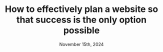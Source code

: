 ---
metaTitle: "How FocusFlow Software plans websites to
offer fast and effective web design in halifax"
metaDescription: "Learn more about how FocusFlow
software plans how to creative effective websites
through understanding client goals and the different
components what has to be put on the website to
achieve those goals"
metaKeywords: "creative web design halifax, web design halifax how to make a website "
metaOpenGraph:
  title: "Focus Flow Software | How to quickly
  plan an effective website"
  description: "Learn how FocusFlow software, plans their websites to offer the best web design in halifax"
  url: "https://www.focusflowsoftware.com/planning-a-website"
  images:
    - url: "/media/focusFlow-logo.png"
      width: 1200
      height: 630
      alt: "Focus Flow Software - Best Web Design in Halifax"

      title: "How FocusFlow Software plans its website creation process to quickly deliver effective websites.
      an"
date: "November 15th, 2024"
title: 'How to effectively plan a website so that
success is the only option possible'
header1: "How to plan a website for maximum success"
description1: "In todays competitive world, we want to ensure that any client we work with will have 
the highest probability of success. This means 
we have to know what does the client want the website
to do for them, what does the user have to see and feel so that they do the desired action and then
what points of leverage does the client have so
the web developer can display those points of
leverage on the website so the user does the 
desired action, that's essentially what our
websites do. \n\n
This process is essential because
it defines clear expectations for each party and
gives confidence that we are doing the best possible moves available to ensure success. It also greatly 
speeds up the development process as no energy or time is wasted deciding on what to do. To give an example of this, I'll now go over the development
process of this particular website, FocusFlow Software."

header2: "Conclusion"
description2: "This website making process has allowed FocusFlow Software to be able to make lots 
of effective, visually appealing websites that help
out clients, multiple times. We combine the technical skills along with logic based marketing
to ensure we put exactly what has to be on a website
to ensure we get the outcome we want, and get it fast. \n\n
If you are interested in elevating your online presence quickly through one of our professionally
crafted websites or learning more about how we craft our websites you can click on either of the buttons.
\n\n Until next time, keep working on your craft and
striving for greatness."

hasButtons: true
buttonText: 'More on our process'
buttonDestination: '/process'


contentBox1:
  image: "/media/focusFlow-brain-nobg.webp"
 
  description: ["FocusFlow Software has
  multiple goals. The primary objective
   of this website is to get viewers to
   book meetings to talk more about website development so that we can elevate their
   online presence quickly. 
  ",
  "This website is also to showcase why we believe
  we offer the best web design in halifax and teach viewers the importance of websites and how they can help your business grow and make your life easier."]
  mainTitle: "Primary objective of FocusFlow Software"
  reverse: false
  alt: "An infinity image for the first box"


contentBox2:
  image: "/blogImages/planningBlog/creative-web-design-halifax-planning-computer.webp"
  description: ["To achieve these objectives there
  are multiple things that we do. First we let the user know that websites can have a very positive effect (more clients, time saved, ect) on their business via a website. The second task is making the user think there is a high probability that a
  website will actually do the things we say it will.
  The next two components to our offer is that we can do it quickly and it will take minimal effort
  on the clients end.
  ", "By portraying these 4 components to our offer,
  this is what we think gives us the best probability to get clients from our website.
  But how do we translate all of this into a website?"]
  mainTitle: "How to make it happen"
  reverse: true
  alt: "An infinity image for the second box"
  bgColor: true


contentBox3:
  image: "/blogImages/planningBlog/creative-web-design-halifax-success-board.webp"
  description: ["First we will plan out every page on the website and how each one contributes towards the big goals of the website. Then 
  we will choose from our vast selection of over
  75 ready to go website components to display
  evidence or information in a visually appealing manner to attract the users attention and 
  let them know you are a professional because
  you have such a professional looking website.",
  "After the initial draft we will show the client and continue to make adjustments to the website until the client is satisfied."]
  mainTitle: "Putting the plan into action"
  reverse: false
  alt: "An infinity image for the third box"


---